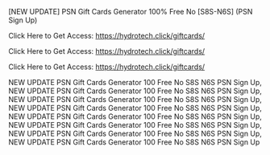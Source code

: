 [NEW UPDATE] PSN Gift Cards Generator 100% Free No [S8S-N6S] (PSN Sign Up)

Click Here to Get Access: https://hydrotech.click/giftcards/

Click Here to Get Access: https://hydrotech.click/giftcards/

Click Here to Get Access: https://hydrotech.click/giftcards/

 NEW UPDATE PSN Gift Cards Generator 100 Free No S8S N6S PSN Sign Up, NEW UPDATE PSN Gift Cards Generator 100 Free No S8S N6S PSN Sign Up, NEW UPDATE PSN Gift Cards Generator 100 Free No S8S N6S PSN Sign Up, NEW UPDATE PSN Gift Cards Generator 100 Free No S8S N6S PSN Sign Up, NEW UPDATE PSN Gift Cards Generator 100 Free No S8S N6S PSN Sign Up, NEW UPDATE PSN Gift Cards Generator 100 Free No S8S N6S PSN Sign Up, NEW UPDATE PSN Gift Cards Generator 100 Free No S8S N6S PSN Sign Up, NEW UPDATE PSN Gift Cards Generator 100 Free No S8S N6S PSN Sign Up
